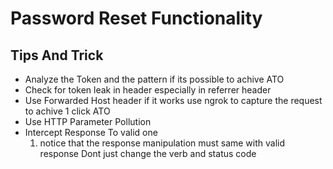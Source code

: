 # Password Reset Functionality

## Tips And Trick
   - Analyze the Token and the pattern if its possible to achive ATO
   - Check for token leak in header especially in referrer header
   - Use Forwarded Host header if it works use ngrok to capture the request to achive 1 click ATO
   - Use HTTP Parameter Pollution
   - Intercept Response To valid one
     1. notice that the response manipulation must same with valid response Dont just change the verb and status code
